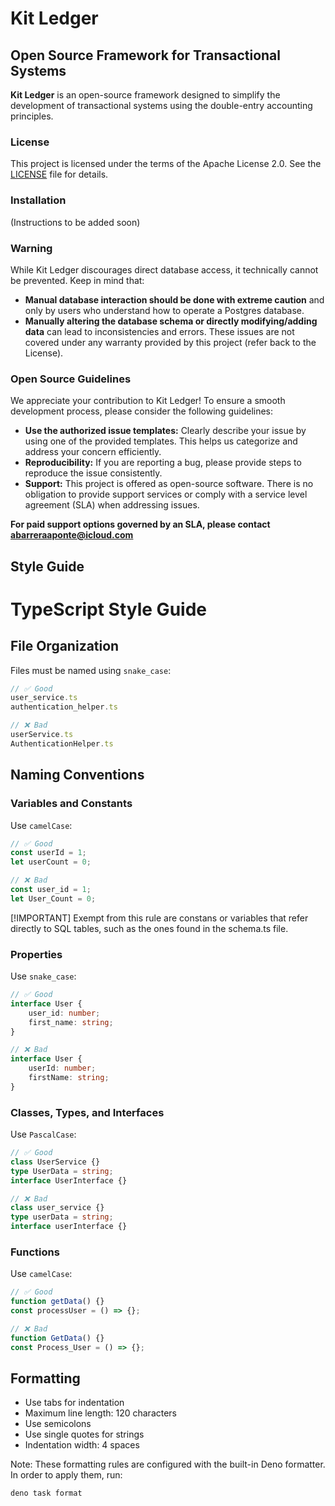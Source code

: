 # Kit Ledger
## Open Source Framework for Transactional Systems

**Kit Ledger** is an open-source framework designed to simplify the development of transactional systems using the double-entry accounting principles. 

### License

This project is licensed under the terms of the Apache License 2.0. See the [LICENSE](LICENSE) file for details.

### Installation

(Instructions to be added soon)

### Warning

While Kit Ledger discourages direct database access, it technically cannot be prevented. Keep in mind that:

* **Manual database interaction should be done with extreme caution** and only by users who understand how to operate a Postgres database.
* **Manually altering the database schema or directly modifying/adding data** can lead to inconsistencies and errors. These issues are not covered under any warranty provided by this project (refer back to the License).

### Open Source Guidelines

We appreciate your contribution to Kit Ledger! To ensure a smooth development process, please consider the following guidelines:

* **Use the authorized issue templates:**  Clearly describe your issue by using one of the provided templates. This helps us categorize and address your concern efficiently.
* **Reproducibility:** If you are reporting a bug, please provide steps to reproduce the issue consistently. 
* **Support:**  This project is offered as open-source software. There is no obligation to provide support services or comply with a service level agreement (SLA) when addressing issues.

**For paid support options governed by an SLA, please contact abarreraaponte@icloud.com**


## Style Guide
# TypeScript Style Guide

## File Organization

Files must be named using `snake_case`:
```typescript
// ✅ Good
user_service.ts
authentication_helper.ts

// ❌ Bad
userService.ts
AuthenticationHelper.ts
```

## Naming Conventions

### Variables and Constants
Use `camelCase`:
```typescript
// ✅ Good
const userId = 1;
let userCount = 0;

// ❌ Bad
const user_id = 1;
let User_Count = 0;
```
[!IMPORTANT]
Exempt from this rule are constans or variables that refer directly to SQL tables, such as the ones found in the schema.ts file.

### Properties
Use `snake_case`:
```typescript
// ✅ Good
interface User {
    user_id: number;
    first_name: string;
}

// ❌ Bad
interface User {
    userId: number;
    firstName: string;
}
```

### Classes, Types, and Interfaces
Use `PascalCase`:
```typescript
// ✅ Good
class UserService {}
type UserData = string;
interface UserInterface {}

// ❌ Bad
class user_service {}
type userData = string;
interface userInterface {}
```

### Functions
Use `camelCase`:
```typescript
// ✅ Good
function getData() {}
const processUser = () => {};

// ❌ Bad
function GetData() {}
const Process_User = () => {};
```

## Formatting

- Use tabs for indentation
- Maximum line length: 120 characters
- Use semicolons
- Use single quotes for strings
- Indentation width: 4 spaces

Note: These formatting rules are configured with the built-in Deno formatter. In order to apply them, run:
```bash
deno task format
```